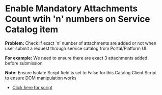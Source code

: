 # Enable Mandatory Attachments Count wtih 'n' numbers on Service Catalog item
**Problem:** Check if exact 'n' number of attachments are added or not when user submit a request through service catalog from Portal/Platform UI.

**For example:** We need to ensure there are exact 3 attachments added before submission

**Note:** Ensure Isolate Script field is set to False for this Catalog Client Script to ensure DOM manipulation works

* [Click here for script](onSubmitClientScript.js)
